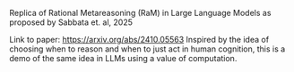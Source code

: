 Replica of Rational Metareasoning (RaM) in Large Language Models as proposed by Sabbata et. al, 2025

Link to paper: https://arxiv.org/abs/2410.05563
Inspired by the idea of choosing when to reason and when to just act in human cognition, this is a demo of the same idea in LLMs using a value of computation. 
